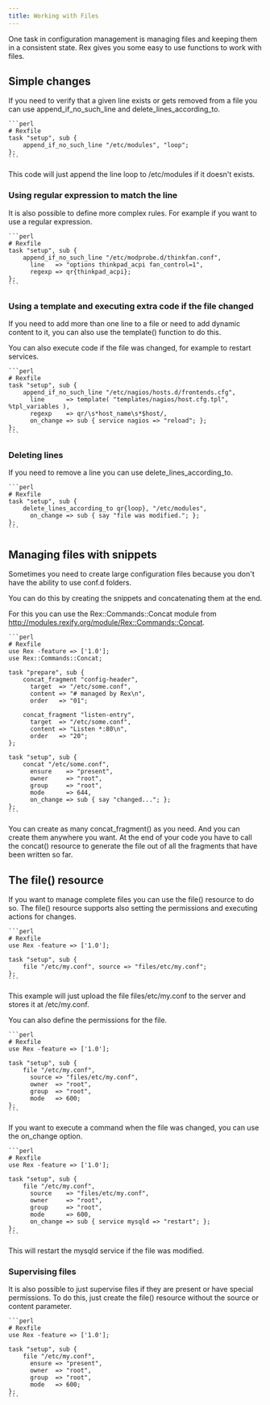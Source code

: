 ```yaml
---
title: Working with Files
---
```


One task in configuration management is managing files and keeping them in a consistent state. Rex gives you some easy to use functions to work with files.

## Simple changes

If you need to verify that a given line exists or gets removed from a file you can use append\_if\_no\_such\_line and delete\_lines\_according\_to.

    ```perl
    # Rexfile
    task "setup", sub {
        append_if_no_such_line "/etc/modules", "loop";
    };
    ```

This code will just append the line loop to /etc/modules if it doesn't exists.

### Using regular expression to match the line

It is also possible to define more complex rules. For example if you want to use a regular expression.

    ```perl
    # Rexfile
    task "setup", sub {
        append_if_no_such_line "/etc/modprobe.d/thinkfan.conf",
          line   => "options thinkpad_acpi fan_control=1",
          regexp => qr{thinkpad_acpi};
    };
    ```

### Using a template and executing extra code if the file changed

If you need to add more than one line to a file or need to add dynamic content to it, you can also use the template() function to do this.

You can also execute code if the file was changed, for example to restart services.

    ```perl
    # Rexfile
    task "setup", sub {
        append_if_no_such_line "/etc/nagios/hosts.d/frontends.cfg",
          line      => template( "templates/nagios/host.cfg.tpl", %tpl_variables ),
          regexp    => qr/\s*host_name\s*$host/,
          on_change => sub { service nagios => "reload"; };
    };
    ```

### Deleting lines

If you need to remove a line you can use delete\_lines\_according\_to.

    ```perl
    # Rexfile
    task "setup", sub {
        delete_lines_according_to qr{loop}, "/etc/modules",
          on_change => sub { say "file was modified."; };
    };
    ```

## Managing files with snippets

Sometimes you need to create large configuration files because you don't have the ability to use conf.d folders.

You can do this by creating the snippets and concatenating them at the end.

For this you can use the Rex::Commands::Concat module from http://modules.rexify.org/module/Rex::Commands::Concat.

    ```perl
    # Rexfile
    use Rex -feature => ['1.0'];
    use Rex::Commands::Concat;
    
    task "prepare", sub {
        concat_fragment "config-header",
          target  => "/etc/some.conf",
          content => "# managed by Rex\n",
          order   => "01";
    
        concat_fragment "listen-entry",
          target  => "/etc/some.conf",
          content => "Listen *:80\n",
          order   => "20";
    };
    
    task "setup", sub {
        concat "/etc/some.conf",
          ensure    => "present",
          owner     => "root",
          group     => "root",
          mode      => 644,
          on_change => sub { say "changed..."; };
    };
    ```

You can create as many concat\_fragment() as you need. And you can create them anywhere you want. At the end of your code you have to call the concat() resource to generate the file out of all the fragments that have been written so far.

## The file() resource

If you want to manage complete files you can use the file() resource to do so. The file() resource supports also setting the permissions and executing actions for changes.

    ```perl
    # Rexfile
    use Rex -feature => ['1.0'];
    
    task "setup", sub {
        file "/etc/my.conf", source => "files/etc/my.conf";
    };
    ```

This example will just upload the file files/etc/my.conf to the server and stores it at /etc/my.conf.

You can also define the permissions for the file.

    ```perl
    # Rexfile
    use Rex -feature => ['1.0'];
    
    task "setup", sub {
        file "/etc/my.conf",
          source => "files/etc/my.conf",
          owner  => "root",
          group  => "root",
          mode   => 600;
    };
    ```

If you want to execute a command when the file was changed, you can use the on\_change option.

    ```perl
    # Rexfile
    use Rex -feature => ['1.0'];
    
    task "setup", sub {
        file "/etc/my.conf",
          source    => "files/etc/my.conf",
          owner     => "root",
          group     => "root",
          mode      => 600,
          on_change => sub { service mysqld => "restart"; };
    };
    ```

This will restart the mysqld service if the file was modified.

### Supervising files

It is also possible to just supervise files if they are present or have special permissions. To do this, just create the file() resource without the source or content parameter.

    ```perl
    # Rexfile
    use Rex -feature => ['1.0'];
    
    task "setup", sub {
        file "/etc/my.conf",
          ensure => "present",
          owner  => "root",
          group  => "root",
          mode   => 600;
    };
    ```
